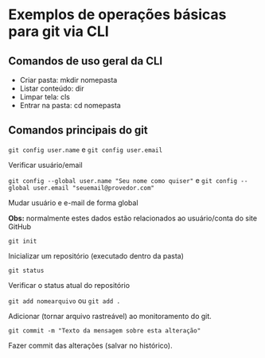 # Exemplos de operações básicas para git via CLI

## Comandos de uso geral da CLI

- Criar pasta: mkdir nomepasta
- Listar conteúdo: dir
- Limpar tela: cls
- Entrar na pasta: cd nomepasta

## Comandos principais do git

 `git config user.name` e `git config user.email`

 Verificar usuário/email

 `git config --global user.name "Seu nome como quiser"` e 
 `git config --global user.email "seuemail@provedor.com"`

 Mudar usuário e e-mail de forma global

 **Obs:** normalmente estes dados estão relacionados ao usuário/conta do site GitHub

 `git init`

 Inicializar um repositório (executado dentro da pasta)

 `git status`

 Verificar o status atual do repositório

 `git add nomearquivo` ou `git add .`

 Adicionar (tornar arquivo rastreável) ao monitoramento do git.

 `git commit -m "Texto da mensagem sobre esta alteração"`

 Fazer commit das alterações (salvar no histórico).